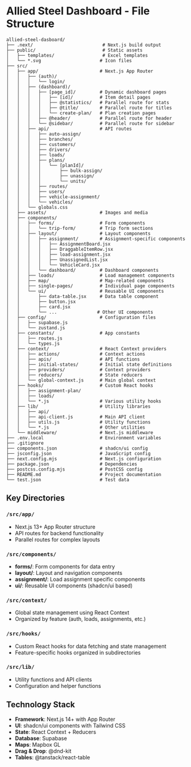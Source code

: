 # Allied Steel Dashboard - File Structure

```
allied-steel-dasboard/
├── .next/                          # Next.js build output
├── public/                         # Static assets
│   ├── templates/                  # Excel templates
│   └── *.svg                      # Icon files
├── src/
│   ├── app/                       # Next.js App Router
│   │   ├── (auth)/
│   │   │   └── login/
│   │   ├── (dashboard)/
│   │   │   ├── [page_id]/         # Dynamic dashboard pages
│   │   │   │   ├── [id]/          # Item detail pages
│   │   │   │   ├── @statistics/   # Parallel route for stats
│   │   │   │   ├── @title/        # Parallel route for titles
│   │   │   │   └── create-plan/   # Plan creation pages
│   │   │   ├── @header/           # Parallel route for header
│   │   │   └── @sidebar/          # Parallel route for sidebar
│   │   ├── api/                   # API routes
│   │   │   ├── auto-assign/
│   │   │   ├── branches/
│   │   │   ├── customers/
│   │   │   ├── drivers/
│   │   │   ├── loads/
│   │   │   ├── plans/
│   │   │   │   └── [planId]/
│   │   │   │       ├── bulk-assign/
│   │   │   │       ├── unassign/
│   │   │   │       └── units/
│   │   │   ├── routes/
│   │   │   ├── users/
│   │   │   ├── vehicle-assignment/
│   │   │   └── vehicles/
│   │   └── globals.css
│   ├── assets/                    # Images and media
│   ├── components/
│   │   ├── forms/                 # Form components
│   │   │   └── trip-form/         # Trip form sections
│   │   ├── layout/                # Layout components
│   │   │   ├── assignment/        # Assignment-specific components
│   │   │   │   ├── AssignmentBoard.jsx
│   │   │   │   ├── DraggableItemRow.jsx
│   │   │   │   ├── load-assignment.jsx
│   │   │   │   ├── UnassignedList.jsx
│   │   │   │   └── VehicleCard.jsx
│   │   │   └── dashboard/         # Dashboard components
│   │   ├── loads/                 # Load management components
│   │   ├── map/                   # Map-related components
│   │   ├── single-pages/          # Individual page components
│   │   └── ui/                    # Reusable UI components
│   │       ├── data-table.jsx     # Data table component
│   │       ├── button.jsx
│   │       ├── card.jsx
│   │       └── ...               # Other UI components
│   ├── config/                    # Configuration files
│   │   ├── supabase.js
│   │   └── zustand.js
│   ├── constants/                 # App constants
│   │   ├── routes.js
│   │   └── types.js
│   ├── context/                   # React Context providers
│   │   ├── actions/               # Context actions
│   │   ├── apis/                  # API functions
│   │   ├── initial-states/        # Initial state definitions
│   │   ├── providers/             # Context providers
│   │   ├── reducers/              # State reducers
│   │   └── global-context.js      # Main global context
│   ├── hooks/                     # Custom React hooks
│   │   ├── assignment-plan/
│   │   ├── loads/
│   │   └── *.js                   # Various utility hooks
│   ├── lib/                       # Utility libraries
│   │   ├── api/
│   │   ├── api-client.js          # Main API client
│   │   ├── utils.js               # Utility functions
│   │   └── *.js                   # Other utilities
│   └── middleware/                # Next.js middleware
├── .env.local                     # Environment variables
├── .gitignore
├── components.json                # shadcn/ui config
├── jsconfig.json                  # JavaScript config
├── next.config.mjs                # Next.js configuration
├── package.json                   # Dependencies
├── postcss.config.mjs             # PostCSS config
├── README.md                      # Project documentation
└── test.json                      # Test data
```

## Key Directories

### `/src/app/`
- Next.js 13+ App Router structure
- API routes for backend functionality
- Parallel routes for complex layouts

### `/src/components/`
- **forms/**: Form components for data entry
- **layout/**: Layout and navigation components
- **assignment/**: Load assignment specific components
- **ui/**: Reusable UI components (shadcn/ui based)

### `/src/context/`
- Global state management using React Context
- Organized by feature (auth, loads, assignments, etc.)

### `/src/hooks/`
- Custom React hooks for data fetching and state management
- Feature-specific hooks organized in subdirectories

### `/src/lib/`
- Utility functions and API clients
- Configuration and helper functions

## Technology Stack
- **Framework**: Next.js 14+ with App Router
- **UI**: shadcn/ui components with Tailwind CSS
- **State**: React Context + Reducers
- **Database**: Supabase
- **Maps**: Mapbox GL
- **Drag & Drop**: @dnd-kit
- **Tables**: @tanstack/react-table